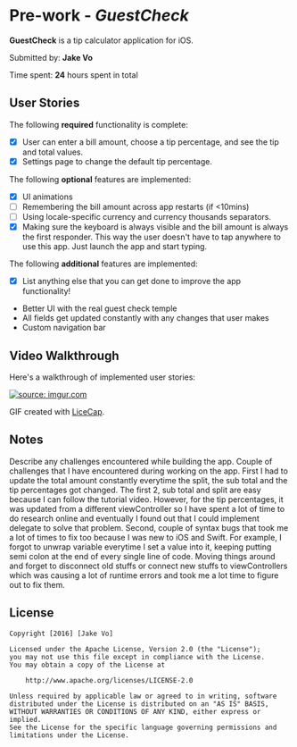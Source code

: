 # Pre-work - *GuestCheck*

**GuestCheck** is a tip calculator application for iOS.

Submitted by: **Jake Vo**

Time spent: **24** hours spent in total

## User Stories

The following **required** functionality is complete:

* [x] User can enter a bill amount, choose a tip percentage, and see the tip and total values.
* [x] Settings page to change the default tip percentage.

The following **optional** features are implemented:
* [x] UI animations
* [ ] Remembering the bill amount across app restarts (if <10mins)
* [ ] Using locale-specific currency and currency thousands separators.
* [x] Making sure the keyboard is always visible and the bill amount is always the first responder. This way the user doesn't have to tap anywhere to use this app. Just launch the app and start typing.

The following **additional** features are implemented:

- [x] List anything else that you can get done to improve the app functionality!
* Better UI with the real guest check temple
* All fields get updated constantly with any changes that user makes
* Custom navigation bar

## Video Walkthrough

Here's a walkthrough of implemented user stories:

<a href="http://imgur.com/Ne3CtK6"><img src="http://i.imgur.com/Ne3CtK6.gif" title="source: imgur.com" /></a>

GIF created with [LiceCap](http://www.cockos.com/licecap/).

## Notes

Describe any challenges encountered while building the app.
Couple of challenges that I have encountered during working on the app. First I
had to update the total amount constantly everytime the split, the sub total and
the tip percentages got changed. The first 2, sub total and split are easy
because I can follow the tutorial video. However, for the tip percentages,
it was updated from a different viewController so I have spent a lot of time
to do research online and eventually I found out that I could implement delegate
to solve that problem. Second, couple of syntax bugs that took me a lot of times
to fix too because I was new to iOS and Swift. For example, I forgot to unwrap
variable everytime I set a value into it, keeping putting semi colon at the end
of every single line of code. Moving things around and forget to disconnect old
stuffs or connect new stuffs to viewControllers which was causing a lot of
runtime errors and took me a lot time to figure out to fix them.

## License

    Copyright [2016] [Jake Vo]

    Licensed under the Apache License, Version 2.0 (the "License");
    you may not use this file except in compliance with the License.
    You may obtain a copy of the License at

        http://www.apache.org/licenses/LICENSE-2.0

    Unless required by applicable law or agreed to in writing, software
    distributed under the License is distributed on an "AS IS" BASIS,
    WITHOUT WARRANTIES OR CONDITIONS OF ANY KIND, either express or implied.
    See the License for the specific language governing permissions and
    limitations under the License.
